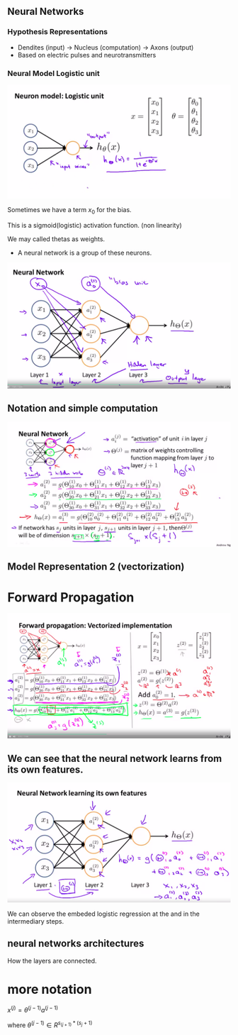 ## Neural Networks

### Hypothesis Representations

- Dendites (input) -> Nucleus (computation) -> Axons (output)
- Based on electric pulses and neurotransmitters


### Neural Model Logistic unit

![](logistic-unit.png)

Sometimes we have a term $x_{0}$ for the bias.

This is a sigmoid(logistic) activation function. (non linearity)

We may called thetas as weights.

- A neural network is a group of these neurons.

![](neuralnet.png)

## Notation and simple computation

![](nerual-network.png)

## Model Representation 2 (vectorization)

# Forward Propagation

![](forward-propagation.png)


## We can see that the neural network learns from its own features.

![](learning-its-own-features.png)

We can observe the embeded logistic regression at the and in the intermediary steps.

## neural networks architectures

How the layers are connected.

# more notation

$x^{(j)} = \theta^{(j-1)}a^{(j-1)}$

where $\theta^{(j-1)} \in R^{s_{(j+1)}*(s_j + 1)}$
